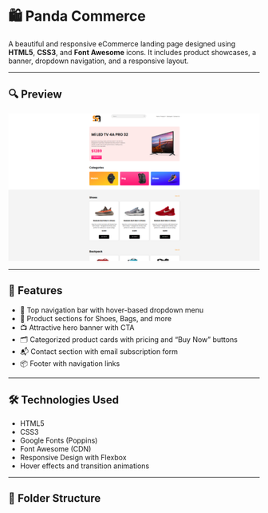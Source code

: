 # 🛍️ Panda Commerce

A beautiful and responsive eCommerce landing page designed using **HTML5**, **CSS3**, and **Font Awesome** icons. It includes product showcases, a banner, dropdown navigation, and a responsive layout.

---

## 🔍 Preview

![Project Screenshot](./assets/images/banner-images/demo.png)

---

## 🚀 Features

- 🧭 Top navigation bar with hover-based dropdown menu  
- 🛒 Product sections for Shoes, Bags, and more  
- 📺 Attractive hero banner with CTA  
- 🗂️ Categorized product cards with pricing and “Buy Now” buttons  
- 📬 Contact section with email subscription form  
- 📦 Footer with navigation links

---

## 🛠️ Technologies Used

- HTML5  
- CSS3  
- Google Fonts (Poppins)  
- Font Awesome (CDN)  
- Responsive Design with Flexbox  
- Hover effects and transition animations

---

## 📁 Folder Structure

